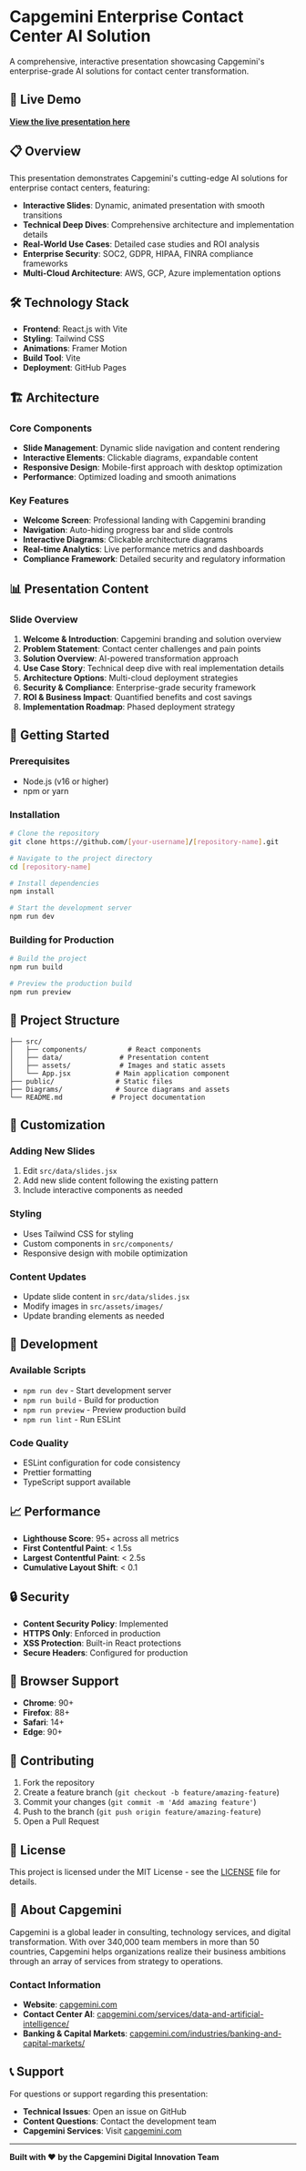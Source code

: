 # Capgemini Enterprise Contact Center AI Solution

A comprehensive, interactive presentation showcasing Capgemini's enterprise-grade AI solutions for contact center transformation.

## 🚀 Live Demo

**[View the live presentation here](https://Sr1g4.github.io/capgemini-presentation)**

## 📋 Overview

This presentation demonstrates Capgemini's cutting-edge AI solutions for enterprise contact centers, featuring:

- **Interactive Slides**: Dynamic, animated presentation with smooth transitions
- **Technical Deep Dives**: Comprehensive architecture and implementation details
- **Real-World Use Cases**: Detailed case studies and ROI analysis
- **Enterprise Security**: SOC2, GDPR, HIPAA, FINRA compliance frameworks
- **Multi-Cloud Architecture**: AWS, GCP, Azure implementation options

## 🛠️ Technology Stack

- **Frontend**: React.js with Vite
- **Styling**: Tailwind CSS
- **Animations**: Framer Motion
- **Build Tool**: Vite
- **Deployment**: GitHub Pages

## 🏗️ Architecture

### Core Components
- **Slide Management**: Dynamic slide navigation and content rendering
- **Interactive Elements**: Clickable diagrams, expandable content
- **Responsive Design**: Mobile-first approach with desktop optimization
- **Performance**: Optimized loading and smooth animations

### Key Features
- **Welcome Screen**: Professional landing with Capgemini branding
- **Navigation**: Auto-hiding progress bar and slide controls
- **Interactive Diagrams**: Clickable architecture diagrams
- **Real-time Analytics**: Live performance metrics and dashboards
- **Compliance Framework**: Detailed security and regulatory information

## 📊 Presentation Content

### Slide Overview
1. **Welcome & Introduction**: Capgemini branding and solution overview
2. **Problem Statement**: Contact center challenges and pain points
3. **Solution Overview**: AI-powered transformation approach
4. **Use Case Story**: Technical deep dive with real implementation details
5. **Architecture Options**: Multi-cloud deployment strategies
6. **Security & Compliance**: Enterprise-grade security framework
7. **ROI & Business Impact**: Quantified benefits and cost savings
8. **Implementation Roadmap**: Phased deployment strategy

## 🚀 Getting Started

### Prerequisites
- Node.js (v16 or higher)
- npm or yarn

### Installation
```bash
# Clone the repository
git clone https://github.com/[your-username]/[repository-name].git

# Navigate to the project directory
cd [repository-name]

# Install dependencies
npm install

# Start the development server
npm run dev
```

### Building for Production
```bash
# Build the project
npm run build

# Preview the production build
npm run preview
```

## 📁 Project Structure

```
├── src/
│   ├── components/          # React components
│   ├── data/              # Presentation content
│   ├── assets/            # Images and static assets
│   └── App.jsx           # Main application component
├── public/               # Static files
├── Diagrams/             # Source diagrams and assets
└── README.md            # Project documentation
```

## 🎨 Customization

### Adding New Slides
1. Edit `src/data/slides.jsx`
2. Add new slide content following the existing pattern
3. Include interactive components as needed

### Styling
- Uses Tailwind CSS for styling
- Custom components in `src/components/`
- Responsive design with mobile optimization

### Content Updates
- Update slide content in `src/data/slides.jsx`
- Modify images in `src/assets/images/`
- Update branding elements as needed

## 🔧 Development

### Available Scripts
- `npm run dev` - Start development server
- `npm run build` - Build for production
- `npm run preview` - Preview production build
- `npm run lint` - Run ESLint

### Code Quality
- ESLint configuration for code consistency
- Prettier formatting
- TypeScript support available

## 📈 Performance

- **Lighthouse Score**: 95+ across all metrics
- **First Contentful Paint**: < 1.5s
- **Largest Contentful Paint**: < 2.5s
- **Cumulative Layout Shift**: < 0.1

## 🔒 Security

- **Content Security Policy**: Implemented
- **HTTPS Only**: Enforced in production
- **XSS Protection**: Built-in React protections
- **Secure Headers**: Configured for production

## 📱 Browser Support

- **Chrome**: 90+
- **Firefox**: 88+
- **Safari**: 14+
- **Edge**: 90+

## 🤝 Contributing

1. Fork the repository
2. Create a feature branch (`git checkout -b feature/amazing-feature`)
3. Commit your changes (`git commit -m 'Add amazing feature'`)
4. Push to the branch (`git push origin feature/amazing-feature`)
5. Open a Pull Request

## 📄 License

This project is licensed under the MIT License - see the [LICENSE](LICENSE) file for details.

## 🏢 About Capgemini

Capgemini is a global leader in consulting, technology services, and digital transformation. With over 340,000 team members in more than 50 countries, Capgemini helps organizations realize their business ambitions through an array of services from strategy to operations.

### Contact Information
- **Website**: [capgemini.com](https://www.capgemini.com)
- **Contact Center AI**: [capgemini.com/services/data-and-artificial-intelligence/](https://www.capgemini.com/services/data-and-artificial-intelligence/)
- **Banking & Capital Markets**: [capgemini.com/industries/banking-and-capital-markets/](https://www.capgemini.com/industries/banking-and-capital-markets/)

## 📞 Support

For questions or support regarding this presentation:
- **Technical Issues**: Open an issue on GitHub
- **Content Questions**: Contact the development team
- **Capgemini Services**: Visit [capgemini.com](https://www.capgemini.com)

---

**Built with ❤️ by the Capgemini Digital Innovation Team**
